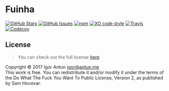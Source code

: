 Fuinha
======
[![GitHub Stars](https://img.shields.io/github/stars/IgorAntun/fuinha.svg)](https://github.com/IgorAntun/fuinha/stargazers)
[![GitHub Issues](https://img.shields.io/github/issues/IgorAntun/fuinha.svg)](https://github.com/IgorAntun/fuinha/issues)
[![npm](https://img.shields.io/npm/IgorAntun/fuinha.svg)]()
[![XO code style](https://img.shields.io/badge/code_style-XO-5ed9c7.svg)](https://github.com/sindresorhus/xo)
[![Travis](https://img.shields.io/travis/IgorAntun/fuinha.svg)]()
[![Codecov](https://img.shields.io/codecov/c/github/IgorAntun/fuinha.svg)]()

## License 
>You can check out the full license [here](LICENSE.md)

Copyright © 2017 Igor Antun <igor@antun.me>  
This work is free. You can redistribute it and/or modify it under the
terms of the Do What The Fuck You Want To Public License, Version 2,
as published by Sam Hocevar.
